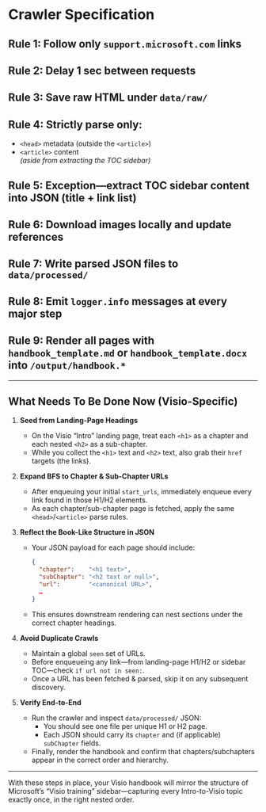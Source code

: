 # Crawler Specification

## Rule 1: Follow only `support.microsoft.com` links  
## Rule 2: Delay 1 sec between requests  
## Rule 3: Save raw HTML under `data/raw/`  
## Rule 4: Strictly parse **only**:
   - `<head>` metadata (outside the `<article>`)  
   - `<article>` content  
   *(aside from extracting the TOC sidebar)*  
## Rule 5: Exception—extract TOC sidebar content into JSON (title + link list)  
## Rule 6: Download images locally and update references  
## Rule 7: Write parsed JSON files to `data/processed/`  
## Rule 8: Emit `logger.info` messages at every major step  
## Rule 9: Render all pages with `handbook_template.md` **or** `handbook_template.docx` into `/output/handbook.*`  

---

## What Needs To Be Done Now (Visio-Specific)

1. **Seed from Landing-Page Headings**  
   - On the Visio “Intro” landing page, treat each `<h1>` as a chapter and each nested `<h2>` as a sub-chapter.  
   - While you collect the `<h1>` text and `<h2>` text, also grab their `href` targets (the links).

2. **Expand BFS to Chapter & Sub-Chapter URLs**  
   - After enqueuing your initial `start_urls`, immediately enqueue every link found in those H1/H2 elements.  
   - As each chapter/sub-chapter page is fetched, apply the same `<head>`/`<article>` parse rules.

3. **Reflect the Book-Like Structure in JSON**  
   - Your JSON payload for each page should include:  
     ```json
     {
       "chapter":    "<h1 text>",
       "subChapter": "<h2 text or null>",
       "url":        "<canonical URL>",
       …
     }
     ```  
   - This ensures downstream rendering can nest sections under the correct chapter headings.

4. **Avoid Duplicate Crawls**  
   - Maintain a global `seen` set of URLs.  
   - Before enqueueing any link—from landing-page H1/H2 or sidebar TOC—check `if url not in seen:`.  
   - Once a URL has been fetched & parsed, skip it on any subsequent discovery.

5. **Verify End-to-End**  
   - Run the crawler and inspect `data/processed/` JSON:  
     - You should see one file per unique H1 or H2 page.  
     - Each JSON should carry its `chapter` and (if applicable) `subChapter` fields.  
   - Finally, render the handbook and confirm that chapters/subchapters appear in the correct order and hierarchy.

---

With these steps in place, your Visio handbook will mirror the structure of Microsoft’s “Visio training” sidebar—capturing every Intro-to-Visio topic exactly once, in the right nested order.
